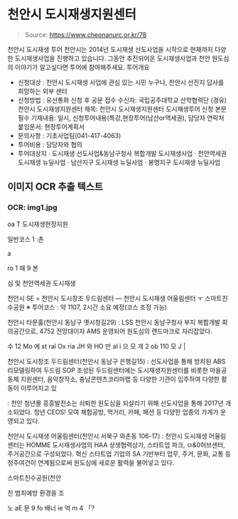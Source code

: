 # 천안시 도시재생지원센터

> Source: https://www.cheonanurc.or.kr/78

천안시 도시재생 투어
천안시는 2014년 도시재생 선도사업을 시작으로 현재까지 다양한 도시재생사업을 진행하고 있습니다.
그동안 추진되어온 도시재생사업과 천안 원도심의 이야기가 알고싶다면 투어에 참여해주세요.
투어개요
- 신청대상 : 천안시 도시재생 사업에 관심 있는 시민 누구나, 천안시 선진지 답사를 희망하는 외부 센터
- 신청방법 :
유선통화 신청 후 공문 접수
수신자: 국립공주대학교 산학협력단
(경유) 천안시 도시재생지원센터
제목: 천안시 도시재생지원센터 도시재생투어 신청
본문 필수 기재내용: 일시, 신청투어내용(특강,현장투어(남산or역세권), 담당자 연락처
붙임문서: 현장투어계획서
- 문의사항 : 기초사업팀(041-417-4063)
- 투어비용 : 담당자와 협의
- 투어대상지
· 도시재생 선도사업&동남구청사 복합개발 도시재생사업
· 천안역세권 도시재생 뉴딜사업
· 남산지구 도시재생 뉴딜사업
· 봉명지구 도시재생 뉴딜사업

## 이미지 OCR 추출 텍스트

### OCR: img1.jpg
oa T
도시재생현장지원

일반코스 1 :촌

a

ro
1
때
9
본

심 및 천안역세권 도시재생

천안시 SE = 천안시 도시창조 두드림센터 — 천안시 도시재생 어울림센터 ㅜ 스마트친수공원
※ 투어코스 : 약 1107, 2시간 소요 예정(코스 조정 가능)

천안시 타문훌(천안시 동남구 옛시청길29) : LSS 천안시 동남구청사 부지 복합개발
회의공간으로, 4752 전망대이자 AMS 운영되어 원도심의 랜드마크로 자리잡았다.

수
12
Mo
에
st
ral
Ox
ria
JH
와
HO
만
al
i
으
모
개
2
ob
110
모
J
|

천안시 도시창조 두드림센터(천안시 동남구 은행길15) : 선도사업을 통해 방치된 ABS 리모델링하여 두드림
SOP 조성된 두드림센터에는 도시재생지원센터를 비롯한 마을공동체 지원센터, 음악창작소, 충남콘텐츠코리마랩 등 다양한 기관이 입주하여 다양한
활동이 이루어지고 있

: 천안 첨년몰 흥흥발전소는 쇠퇴한 원도심을 되살리기 위해 선도사업을 통해 2017년 개소되었다.
청년 CEOS! 모여 체험공방, 먹거리, 카페, 패션 등 다양한 업종의 가게가 운영되고 있다.

천안시 도시재생 어울림센터(천안시 서북구 와촌동 106-17) : 천안시 도시재생 어울림센터는 HOMME 도시재생사업의 HAA 상생협력상가,
스타트업 파크, ㅁ&0허브센터, 주거공간으로 구성되었다. 혁신 스타트업 기업의 SA 기반부터 업무, 주거, 문화, 교통 등 정주여건이 연계됨으로써
원도심에 새로운 활력을 불어넣고 있다.

스마트친수공원(천안

친
범죄예방 환경을 조

노
aE 문
9 fo
배너
ie 억
m 4
「?
